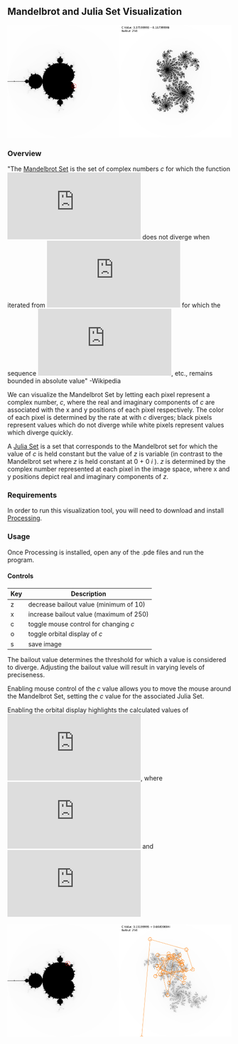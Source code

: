 ## Mandelbrot and Julia Set Visualization

![Mandelbrot image](./Mandelbrot_Demo/images/demo.png)

### Overview
"The [Mandelbrot Set](https://en.wikipedia.org/wiki/Mandelbrot_set) is the set of complex numbers _c_ for which the function ![f_c(z) = z^2 + c](https://latex.codecogs.com/svg.latex?f_c%28z%29%20%3D%20z%5E2%20&plus;%20c) does not diverge when iterated from ![z = 0](https://latex.codecogs.com/svg.latex?z%20%3D%200) for which the sequence ![f_c(0)](https://latex.codecogs.com/svg.latex?f_c%280%29%2C%20f_c%28f_c%280%29%29), etc., remains bounded in absolute value" -Wikipedia

We can visualize the Mandelbrot Set by letting each pixel represent a complex number, _c_, where the real and imaginary components of _c_ are associated with the x and y positions of each pixel respectively. The color of each pixel is determined by the rate at with _c_ diverges; black pixels represent values which do not diverge while white pixels represent values which diverge quickly.

A [Julia Set](https://en.wikipedia.org/wiki/Julia_set) is a set that corresponds to the Mandelbrot set for which the value of _c_ is held constant but the value of _z_ is variable (in contrast to the Mandelbrot set where _z_ is held constant at 0  + 0 _i_ ). _z_ is determined by the complex number represented at each pixel in the image space, where x and y positions depict real and imaginary components of _z_.

### Requirements

In order to run this visualization tool, you will need to download and install [Processing](https://processing.org/download/). 

### Usage

Once Processing is installed, open any of the .pde files and run the program.

#### Controls

| Key | Description                             |
|-----|-----------------------------------------|
| z   | decrease bailout value (minimum of 10)  |
| x   | increase bailout value (maximum of 250) |
| c   | toggle mouse control for changing _c_   |
| o   | toggle orbital display of _c_           |
| s   | save image                              |

The bailout value determines the threshold for which a value is considered to diverge. Adjusting the bailout value will result in varying levels of preciseness.

Enabling mouse control of the _c_ value allows you to move the mouse around the Mandelbrot Set, setting the _c_ value for the associated Julia Set.

Enabling the orbital display highlights the calculated values of ![f_c(z) = z^2 + c](https://latex.codecogs.com/svg.latex?f_c%28z%29%20%3D%20z%5E2%20&plus;%20c), where ![z_0 = c_{(x, y)}](https://latex.codecogs.com/gif.latex?z_0%20%3D%20c_%7B%28x%2C%20y%29%7D) and ![z_i = f_c(z_{i-1})](https://latex.codecogs.com/gif.latex?z_i%20%3D%20f_c%28z_%7Bi-1%7D%29)

![Orbit image](./Mandelbrot_Demo/images/orbit_demo.png)
